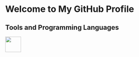 # Welcome to My GitHub Profile  

## Tools and Programming Languages
<img style="height:50px;" src="https://upload.wikimedia.org/wikipedia/commons/3/31/Python-logo.png"/>

